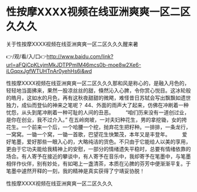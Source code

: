 # 性按摩ⅩXXX视频在线亚洲爽爽一区二区久久久
关于性按摩ⅩXXX视频在线亚洲爽爽一区二区久久久醒来暑

👉/观/看/入/口👉http://www.baidu.com/link?url=aFQjCpKLyjmMkJDTPPmIM46mcs0b-moe8w2Xe6-iLGqpxJgfWTUHTnAr0yehHs6i&wd

性按摩ⅩXXX视频在线亚洲爽爽一区二区久久久那和风是称心的，是融入月色的，轻轻地当面拂来，果然一股凉丝丝的甜，倏然沁入心脾，令你赏心悦目。这冰轮般的皓月，这如水的月色，再有这秋夜甜甜的微飔，难怪昔日苏轼会写出飘飘如遗世独力，成仙而登仙的神来之笔呢？
	44、外面的雨声大了起来，仿佛在冲刷着一种忧怨，从头到尾冲刷着一种可耻的人间的丑恶。
　　“咱们历来没有一道创过业，是你在创业，我不过介入。”
在五岭岗坡，一对夫妇种花生，男的拿挖锄，女的挎花生。一个前来一个后，一个哈腰一个挖，抛弃花生把籽种。一排排，一条龙行，一窝窝。一锄一个窝，一锄一首歌，巴望花生快繁茂，本年又是丰登年。
　　爱好笔墨，爱好那些一眼入心的，大略纯洁的货色。不只由于它能给人以美的享用，更由于它功夫能给我精神上的安慰，一部分的情绪遗失平稳时，总要有情绪依靠的场合。有人寄予在接近的攀谈中，有人寄予在音乐中，我却寄予在笔墨中，与笔墨相伴作伙伴，别有妙处，有如喝上一盏清茶，本质在沁脾的芬芳中便渐渐平复。于笔墨中遽然开释的一刻，我的精神是真实获得了宁靖妥协脱！

性按摩ⅩXXX视频在线亚洲爽爽一区二区久久久
